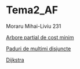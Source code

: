 # Tema2_AF

Moraru Mihai-Liviu 231

[Arbore partial de cost minim](https://infoarena.ro/job_detail/2807819?action=view-source)

[Paduri de multimi disjuncte](https://infoarena.ro/job_detail/2808079?action=view-source)

[Dijkstra](https://infoarena.ro/job_detail/2808456?action=view-source)
